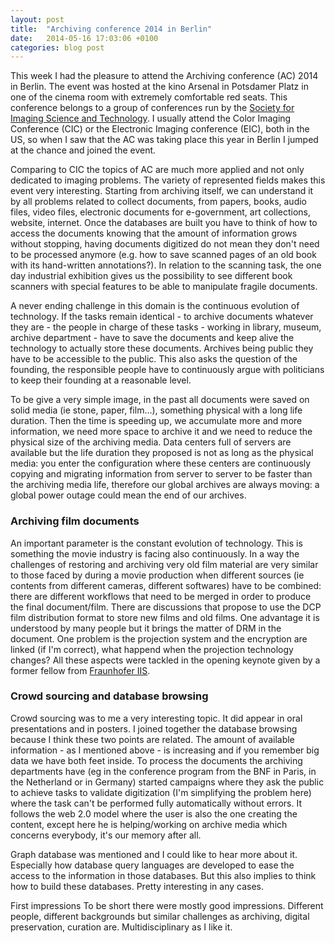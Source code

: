 ```yaml
---
layout: post
title:  "Archiving conference 2014 in Berlin"
date:   2014-05-16 17:03:06 +0100
categories: blog post
---
```

This week I had the pleasure to attend the Archiving conference (AC) 2014 in Berlin. The event was hosted at the kino Arsenal in Potsdamer Platz in one of the cinema room with extremely comfortable red seats. This conference belongs to a group of conferences run by the [Society for Imaging Science and Technology][link-IST]. I usually attend the Color Imaging Conference (CIC) or the Electronic Imaging conference (EIC), both in the US, so when I saw that the AC was taking place this year in Berlin I jumped at the chance and joined the event.

Comparing to CIC the topics of AC are much more applied and not only dedicated to imaging problems. The variety of represented fields makes this event very interesting. Starting from archiving itself, we can understand it by all problems related to collect documents, from papers, books, audio files, video files, electronic documents for e-government, art collections, website, internet. Once the databases are built you have to think of how to access the documents knowing that the amount of information grows without stopping, having documents digitized do not mean they don't need to be processed anymore (e.g. how to save scanned pages of an old book with its hand-written annotations?). In relation to the scanning task, the one day industrial exhibition gives us the possibility to see different book scanners with special features to be able to manipulate fragile documents.

A never ending challenge in this domain is the continuous evolution of technology. If the tasks remain identical - to archive documents whatever they are - the people in charge of these tasks - working in library, museum, archive department - have to save the documents and keep alive the technology to actually store these documents. Archives being public they have to be accessible to the public. This also asks the question of the founding, the responsible people have to continuously argue with politicians to keep their founding at a reasonable level.

To be give a very simple image, in the past all documents were saved on solid media (ie stone, paper, film...), something physical with a long life duration. Then the time is speeding up, we accumulate more and more information, we need more space to archive it and we need to reduce the physical size of the archiving media. Data centers full of servers are available but the life duration they proposed is not as long as the physical media: you enter the configuration where these centers are continuously copying and migrating information from server to server to be faster than the archiving media life, therefore our global archives are always moving: a global power outage could mean the end of our archives.

### Archiving film documents
An important parameter is the constant evolution of technology. This is something the movie industry is facing also continuously. In a way the challenges of restoring and archiving very old film material are very similar to those faced by during a movie production when different sources (ie contents from different cameras, different softwares) have to be combined: there are different workflows that need to be merged in order to produce the final document/film. There are discussions that propose to use the DCP film distribution format to store new films and old films. One advantage it is understood by many people but it brings the matter of DRM in the document. One problem is the projection system and the encryption are linked (if I'm correct), what happend when the projection technology changes? All these aspects were tackled in the opening keynote given by a former fellow from [Fraunhofer IIS][link-IIS].

### Crowd sourcing and database browsing
Crowd sourcing was to me a very interesting topic. It did appear in oral presentations and in posters. I joined together the database browsing because I think these two points are related. The amount of available information - as I mentioned above - is increasing and if you remember big data we have both feet inside. To process the documents the archiving departments have (eg in the conference program from the BNF in Paris, in the Netherland or in Germany) started campaigns where they ask the public to achieve tasks to validate digitization (I'm simplifying the problem here) where the task can't be performed fully automatically without errors. It follows the web 2.0 model where the user is also the one creating the content, except here he is helping/working on archive media which concerns everybody, it's our memory after all.

Graph database was mentioned and I could like to hear more about it. Especially how database query languages are developed to ease the access to the information in those databases. But this also implies to think how to build these databases. Pretty interesting in any cases.

First impressions
To be short there were mostly good impressions. Different people, different backgrounds but similar challenges as archiving, digital preservation, curation are. Multidisciplinary as I like it.

[link-IST]: http://www.imaging.org/
[link-IIS]: http://www.iis.fraunhofer.de/en.html
